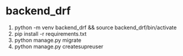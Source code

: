 # backend_drf

1. python -m venv backend_drf && source backend_drf/bin/activate
2. pip install -r requirements.txt
3. python manage.py migrate
4. python manage.py createsupreuser